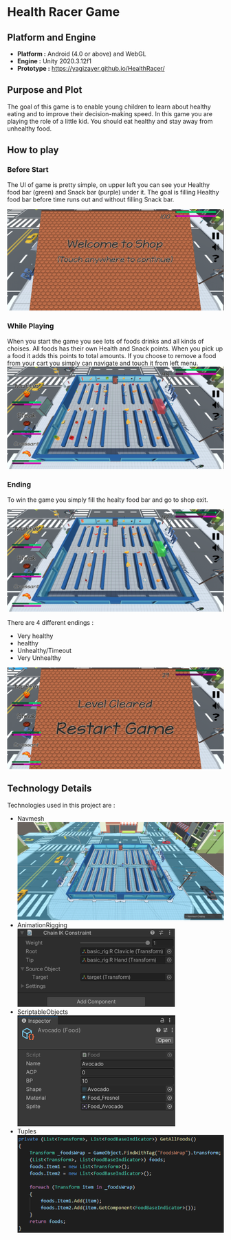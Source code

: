 

# Health Racer Game
## Platform and Engine

 - **Platform :** Android (4.0 or above) and WebGL
 - **Engine :** Unity 2020.3.12f1 
 - **Prototype :**  https://yagizayer.github.io/HealthRacer/
 
## Purpose and Plot
The goal of this game is to enable young children to learn about healthy eating and to improve their decision-making speed.
In this game you are playing the role of a little kid. You should eat healthy and stay away from unhealthy food.

## How to play
### Before Start
The UI of game is pretty simple, on upper left you can see your Healthy food bar (green) and Snack bar (purple) under it.
The goal is filling Healthy food bar before time runs out and without filling Snack bar.

![Image 1](https://raw.githubusercontent.com/yagizayer/HealthRacer/main/ReadmeSources/Img1.bmp)

### While Playing 
When you start the game you see lots of foods drinks and all kinds of choises. All foods has their own Health and Snack points. When you pick up a food it adds this points to total amounts. 
If you choose to remove a food from your cart you simply can navigate and touch it from left menu.
![Image 2](https://raw.githubusercontent.com/yagizayer/HealthRacer/main/ReadmeSources/Img5.bmp)

### Ending
To win the game you simply fill the healty food bar and go to shop exit.

![Image 3](https://raw.githubusercontent.com/yagizayer/HealthRacer/main/ReadmeSources/Img3.bmp)

There are 4 different endings : 
 - Very healthy
 - healthy
 - Unhealthy/Timeout
 - Very Unhealthy
 
 ![Image 4](https://raw.githubusercontent.com/yagizayer/HealthRacer/main/ReadmeSources/Img4.bmp)

## Technology Details
Technologies used in this project are :
 - Navmesh <br>![NavmeshImage](https://raw.githubusercontent.com/yagizayer/HealthRacer/main/ReadmeSources/Img8.bmp)
 - AnimationRigging<br>
![AnimationRiggingImage](https://raw.githubusercontent.com/yagizayer/HealthRacer/main/ReadmeSources/Img7.bmp)
 - ScriptableObjects<br>
![ScriptableObjectsImage](https://raw.githubusercontent.com/yagizayer/HealthRacer/main/ReadmeSources/Img6.bmp)
 - Tuples<br>
![TuplesImage](https://raw.githubusercontent.com/yagizayer/HealthRacer/main/ReadmeSources/Img9.bmp)

